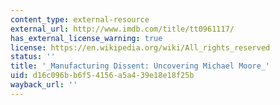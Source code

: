 ```yaml
---
content_type: external-resource
external_url: http://www.imdb.com/title/tt0961117/
has_external_license_warning: true
license: https://en.wikipedia.org/wiki/All_rights_reserved
status: ''
title: '_Manufacturing Dissent: Uncovering Michael Moore_'
uid: d16c096b-b6f5-4156-a5a4-39e18e18f25b
wayback_url: ''
---
```

